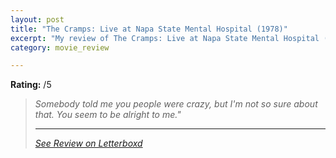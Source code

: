 ```yaml
---
layout: post
title: "The Cramps: Live at Napa State Mental Hospital (1978)"
excerpt: "My review of The Cramps: Live at Napa State Mental Hospital (1978)"
category: movie_review

---
```


**Rating:** /5

<blockquote><i>Somebody told me you people were crazy, but I'm not so sure about that. You seem to be alright to me."

<hr>

[See Review on Letterboxd](https://boxd.it/8BSIEf)

